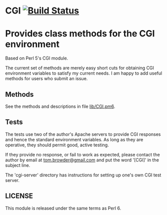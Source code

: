 # CGI [![Build Status](https://travis-ci.org/tbrowder/CGI-Perl6.svg?branch=master)](https://travis-ci.org/tbrowder/CGI-Perl6)

# Provides class methods for the CGI environment

Based on Perl 5's CGI module.

The current set of methods are merely easy short cuts
for obtaining CGI environment variables to satisfy
my current needs. I am happy
to add useful methods for users who submit an issue.

## Methods

See the methods and descriptions in file [lib/CGI.pm6](./lib/CGI.pm6).

## Tests

The tests use two of the author's Apache servers to provide CGI
responses and hence the standard environment variables. As long as
they are operative, they should permit good, active testing.

If they provide no response, or fail to work as expected, please
contact the author by email at <tom.browder@gmail.com> and put the
word '[CGI]' in the subject line.

The 'cgi-server' directory has instructions for setting up one's own
CGI test server.

## LICENSE

This module is released under the same terms as Perl 6.

